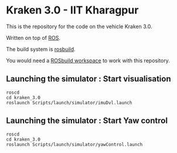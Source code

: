 # Kraken 3.0 - IIT Kharagpur

This is the repository for the code on the vehicle Kraken 3.0.

Written on top of [ROS](http://ros.org).

The build system is [rosbuild](http://wiki.ros.org/rosbuild).

You would need a [ROSbuild workspace](http://wiki.ros.org/catkin/Tutorials/using_rosbuild_with_catkin#rosbuild_workspace_with_groovy_and_later) to work with this repository.

## Launching the simulator : Start visualisation

```
roscd
cd kraken_3.0
roslaunch Scripts/launch/simulator/imuDvl.launch
```

## Launching the simulator : Start Yaw control

```
roscd
cd kraken_3.0
roslaunch Scripts/launch/simulator/yawControl.launch
```
